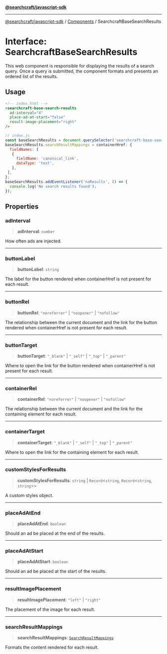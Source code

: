 [**@searchcraft/javascript-sdk**](https://docs.searchcraft.io/reference/sdk/js-vanilla/README.md)

***

[@searchcraft/javascript-sdk](https://docs.searchcraft.io/reference/sdk/js-vanilla/globals.md) / [Components](https://docs.searchcraft.io/reference/sdk/js-vanilla/namespaces/Components/README.md) / SearchcraftBaseSearchResults

# Interface: SearchcraftBaseSearchResults

This web component is responsible for displaying the results of a search query.
Once a query is submitted, the component formats and presents an ordered list of the results.
## Usage
```html
<!-- index.html -->
<searchcraft-base-search-results
  ad-interval="4"
  place-ad-at-start="false"
  result-image-placement="right"
/>
```
```js
// index.js
const baseSearchResults = document.querySelector('searchcraft-base-search-results');
baseSearchResults.searchResultMappings = containerHref: {
  fieldNames: [
   {
     fieldName: 'canonical_link',
     dataType: 'text',
   },
 ],
};
baseSearchResults.addEventListener('noResults', () => {
  console.log('No search results found');
});
```

## Properties

### adInterval

> **adInterval**: `number`

How often ads are injected.

***

### buttonLabel

> **buttonLabel**: `string`

The label for the button rendered when containerHref is not present for each result.

***

### buttonRel

> **buttonRel**: `"noreferrer"` \| `"noopener"` \| `"nofollow"`

The relationship between the current document and the link for the button rendered when containerHref is not present for each result.

***

### buttonTarget

> **buttonTarget**: `"_blank"` \| `"_self"` \| `"_top"` \| `"_parent"`

Where to open the link for the button rendered when containerHref is not present for each result.

***

### containerRel

> **containerRel**: `"noreferrer"` \| `"noopener"` \| `"nofollow"`

The relationship between the current document and the link for the containing element for each result.

***

### containerTarget

> **containerTarget**: `"_blank"` \| `"_self"` \| `"_top"` \| `"_parent"`

Where to open the link for the containing element for each result.

***

### customStylesForResults

> **customStylesForResults**: `string` \| `Record`\<`string`, `Record`\<`string`, `string`\>\>

A custom styles object.

***

### placeAdAtEnd

> **placeAdAtEnd**: `boolean`

Should an ad be placed at the end of the results.

***

### placeAdAtStart

> **placeAdAtStart**: `boolean`

Should an ad be placed at the start of the results.

***

### resultImagePlacement

> **resultImagePlacement**: `"left"` \| `"right"`

The placement of the image for each result.

***

### searchResultMappings

> **searchResultMappings**: [`SearchResultMappings`](https://docs.searchcraft.io/reference/sdk/js-vanilla/type-aliases/SearchResultMappings.md)

Formats the content rendered for each result.
